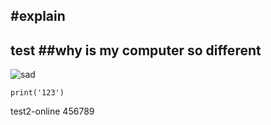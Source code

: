 #explain
---
test
##why is my computer so different
---
![sad](https://img.freepik.com/premium-photo/sad-panda-holds-red-heart-its-paws-ai-generated_864559-90.jpg?w=826)
```
print('123')
```
test2-online
456789
